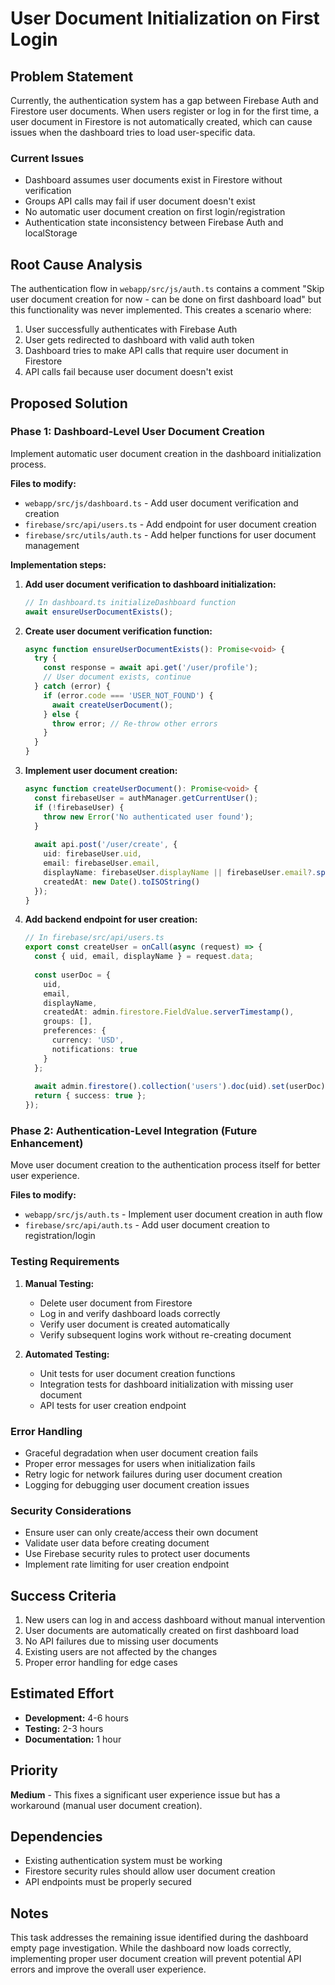 # User Document Initialization on First Login

## Problem Statement

Currently, the authentication system has a gap between Firebase Auth and Firestore user documents. When users register or log in for the first time, a user document in Firestore is not automatically created, which can cause issues when the dashboard tries to load user-specific data.

### Current Issues
- Dashboard assumes user documents exist in Firestore without verification
- Groups API calls may fail if user document doesn't exist 
- No automatic user document creation on first login/registration
- Authentication state inconsistency between Firebase Auth and localStorage

## Root Cause Analysis

The authentication flow in `webapp/src/js/auth.ts` contains a comment "Skip user document creation for now - can be done on first dashboard load" but this functionality was never implemented. This creates a scenario where:

1. User successfully authenticates with Firebase Auth
2. User gets redirected to dashboard with valid auth token
3. Dashboard tries to make API calls that require user document in Firestore
4. API calls fail because user document doesn't exist

## Proposed Solution

### Phase 1: Dashboard-Level User Document Creation
Implement automatic user document creation in the dashboard initialization process.

**Files to modify:**
- `webapp/src/js/dashboard.ts` - Add user document verification and creation
- `firebase/src/api/users.ts` - Add endpoint for user document creation
- `firebase/src/utils/auth.ts` - Add helper functions for user document management

**Implementation steps:**

1. **Add user document verification to dashboard initialization:**
   ```typescript
   // In dashboard.ts initializeDashboard function
   await ensureUserDocumentExists();
   ```

2. **Create user document verification function:**
   ```typescript
   async function ensureUserDocumentExists(): Promise<void> {
     try {
       const response = await api.get('/user/profile');
       // User document exists, continue
     } catch (error) {
       if (error.code === 'USER_NOT_FOUND') {
         await createUserDocument();
       } else {
         throw error; // Re-throw other errors
       }
     }
   }
   ```

3. **Implement user document creation:**
   ```typescript
   async function createUserDocument(): Promise<void> {
     const firebaseUser = authManager.getCurrentUser();
     if (!firebaseUser) {
       throw new Error('No authenticated user found');
     }
     
     await api.post('/user/create', {
       uid: firebaseUser.uid,
       email: firebaseUser.email,
       displayName: firebaseUser.displayName || firebaseUser.email?.split('@')[0],
       createdAt: new Date().toISOString()
     });
   }
   ```

4. **Add backend endpoint for user creation:**
   ```typescript
   // In firebase/src/api/users.ts
   export const createUser = onCall(async (request) => {
     const { uid, email, displayName } = request.data;
     
     const userDoc = {
       uid,
       email,
       displayName,
       createdAt: admin.firestore.FieldValue.serverTimestamp(),
       groups: [],
       preferences: {
         currency: 'USD',
         notifications: true
       }
     };
     
     await admin.firestore().collection('users').doc(uid).set(userDoc);
     return { success: true };
   });
   ```

### Phase 2: Authentication-Level Integration (Future Enhancement)
Move user document creation to the authentication process itself for better user experience.

**Files to modify:**
- `webapp/src/js/auth.ts` - Implement user document creation in auth flow
- `firebase/src/api/auth.ts` - Add user document creation to registration/login

### Testing Requirements

1. **Manual Testing:**
   - Delete user document from Firestore
   - Log in and verify dashboard loads correctly
   - Verify user document is created automatically
   - Verify subsequent logins work without re-creating document

2. **Automated Testing:**
   - Unit tests for user document creation functions
   - Integration tests for dashboard initialization with missing user document
   - API tests for user creation endpoint

### Error Handling

- Graceful degradation when user document creation fails
- Proper error messages for users when initialization fails
- Retry logic for network failures during user document creation
- Logging for debugging user document creation issues

### Security Considerations

- Ensure user can only create/access their own document
- Validate user data before creating document
- Use Firebase security rules to protect user documents
- Implement rate limiting for user creation endpoint

## Success Criteria

1. New users can log in and access dashboard without manual intervention
2. User documents are automatically created on first dashboard load
3. No API failures due to missing user documents
4. Existing users are not affected by the changes
5. Proper error handling for edge cases

## Estimated Effort

- **Development:** 4-6 hours
- **Testing:** 2-3 hours  
- **Documentation:** 1 hour

## Priority

**Medium** - This fixes a significant user experience issue but has a workaround (manual user document creation).

## Dependencies

- Existing authentication system must be working
- Firestore security rules should allow user document creation
- API endpoints must be properly secured

## Notes

This task addresses the remaining issue identified during the dashboard empty page investigation. While the dashboard now loads correctly, implementing proper user document creation will prevent potential API errors and improve the overall user experience.
